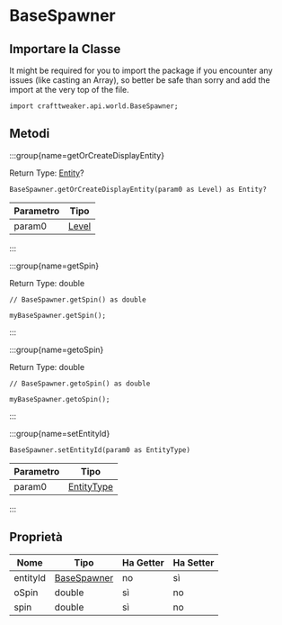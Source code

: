 # BaseSpawner

## Importare la Classe

It might be required for you to import the package if you encounter any issues (like casting an Array), so better be safe than sorry and add the import at the very top of the file.
```zenscript
import crafttweaker.api.world.BaseSpawner;
```


## Metodi

:::group{name=getOrCreateDisplayEntity}

Return Type: [Entity](/vanilla/api/entity/Entity)?

```zenscript
BaseSpawner.getOrCreateDisplayEntity(param0 as Level) as Entity?
```

| Parametro | Tipo                              |
| --------- | --------------------------------- |
| param0    | [Level](/vanilla/api/world/Level) |


:::

:::group{name=getSpin}

Return Type: double

```zenscript
// BaseSpawner.getSpin() as double

myBaseSpawner.getSpin();
```

:::

:::group{name=getoSpin}

Return Type: double

```zenscript
// BaseSpawner.getoSpin() as double

myBaseSpawner.getoSpin();
```

:::

:::group{name=setEntityId}

```zenscript
BaseSpawner.setEntityId(param0 as EntityType)
```

| Parametro | Tipo                                         |
| --------- | -------------------------------------------- |
| param0    | [EntityType](/vanilla/api/entity/EntityType) |


:::


## Proprietà

| Nome     | Tipo                                          | Ha Getter | Ha Setter |
| -------- | --------------------------------------------- | --------- | --------- |
| entityId | [BaseSpawner](/vanilla/api/world/BaseSpawner) | no        | sì        |
| oSpin    | double                                        | sì        | no        |
| spin     | double                                        | sì        | no        |

